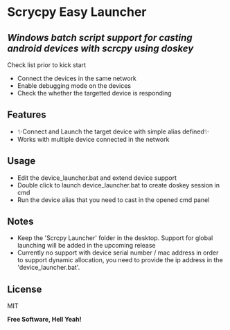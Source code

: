 # Scrycpy Easy Launcher
## _Windows batch script support for casting android devices with scrcpy using doskey_

Check list prior to kick start

- Connect the devices in the same network  
- Enable debugging mode on the devices
- Check the whether the targetted device is responding 

## Features

- ✨Connect and Launch the target device with simple alias defined✨
- Works with multiple device connected in the network

## Usage

* Edit the device_launcher.bat and extend device support
* Double click to launch device_launcher.bat to create doskey session in cmd
* Run the device alias that you need to cast in the opened cmd panel

## Notes
* Keep the 'Scrcpy Launcher' folder in the desktop. Support for global launching will be added in the upcoming release
* Currently no support with device serial number / mac address in order to support dynamic allocation, you need to provide the ip address in the 'device_launcher.bat'.

## License

MIT

**Free Software, Hell Yeah!**
